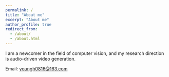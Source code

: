 ```yaml
---
permalink: /
title: "About me"
excerpt: "About me"
author_profile: true
redirect_from: 
  - /about/
  - /about.html
---
```


I am a newcomer in the field of computer vision, and my research direction is audio-driven video generation.

Email: youngh0816@163.com
